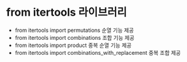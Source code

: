 # from itertools 라이브러리

- from itertools import permutations 순열 기능 제공
- from itertools import combinations 조합 기능 제공
- from itertools import product 중복 순열 기능 제공
- from itertools import combinations_with_replacement 중복 조합 제공
